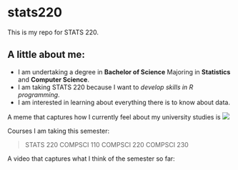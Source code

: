 # stats220

This is my repo for STATS 220. 

## A little about me:

- I am undertaking a degree in **Bachelor of Science** Majoring in **Statistics** and **Computer Science**.
- I am taking STATS 220 because I want to *develop skills in R programming*.
- I am interested in learning about everything there is to know about data.

A meme that captures how I currently feel about my university studies is ![](https://c.tenor.com/8druEACXtX8AAAAd/tenor.gif)

Courses I am taking this semester:

> STATS 220
> COMPSCI 110
> COMPSCI 220
> COMPSCI 230

A video that captures what I think of the semester so far:
